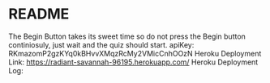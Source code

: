 # README
The Begin Button takes its sweet time so do not press the Begin button continiosuly, just wait and the quiz should start.
apiKey: RKmazomP2gzKYq0kBHvvXMqzRcMy2VMicCnhOOzN
Heroku Deployment Link: https://radiant-savannah-96195.herokuapp.com/
Heroku Deployment Log: